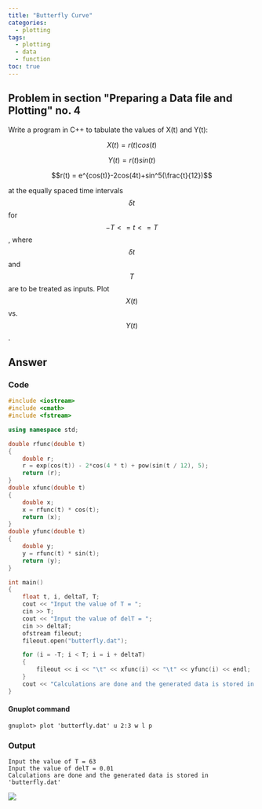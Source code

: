 ```yaml
---
title: "Butterfly Curve"
categories:
  - plotting
tags:
  - plotting
  - data
  - function
toc: true
---
```

## Problem in section "Preparing a Data file and Plotting" no. 4
Write a program in C++ to tabulate the values of X(t) and Y(t):

$$X(t) = r(t)cos(t)$$

$$Y(t) = r(t)sin(t)$$

$$r(t) = e^{cos(t)}-2cos(4t)+sin^5(\frac{t}{12})$$

at the equally spaced time intervals $$\delta t$$ for $$-T<=t<=T$$, where $$\delta t$$ and $$T$$ are to be treated as inputs. Plot $$X(t)$$ vs. $$Y(t)$$.

## Answer

### Code

```c++
#include <iostream>
#include <cmath>
#include <fstream>

using namespace std;

double rfunc(double t)
{
    double r;
    r = exp(cos(t)) - 2*cos(4 * t) + pow(sin(t / 12), 5);
    return (r);
}
double xfunc(double t)
{
    double x;
    x = rfunc(t) * cos(t);
    return (x);
}
double yfunc(double t)
{
    double y;
    y = rfunc(t) * sin(t);
    return (y);
}

int main()
{
    float t, i, deltaT, T;
    cout << "Input the value of T = ";
    cin >> T;
    cout << "Input the value of delT = ";
    cin >> deltaT;
    ofstream fileout;
    fileout.open("butterfly.dat");

    for (i = -T; i < T; i = i + deltaT)
    {
        fileout << i << "\t" << xfunc(i) << "\t" << yfunc(i) << endl;
    }
    cout << "Calculations are done and the generated data is stored in 'butterfly.dat'";
}
```

#### Gnuplot command
```
gnuplot> plot 'butterfly.dat' u 2:3 w l p
```
### Output
```
Input the value of T = 63
Input the value of delT = 0.01
Calculations are done and the generated data is stored in 'butterfly.dat'
```

![](../../assets/images/butterfly.png)
